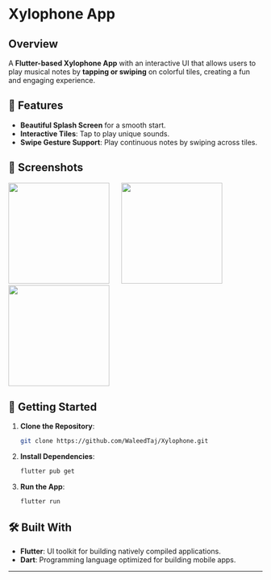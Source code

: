 # **Xylophone App**  

## **Overview**  
A **Flutter-based Xylophone App** with an interactive UI that allows users to play musical notes by **tapping or swiping** on colorful tiles, creating a fun and engaging experience.  

## **📱 Features**  

- **Beautiful Splash Screen** for a smooth start.  
- **Interactive Tiles**: Tap to play unique sounds.  
- **Swipe Gesture Support**: Play continuous notes by swiping across tiles.  

## **📸 Screenshots**  

<img src="https://github.com/WaleedTaj/Xylophone/blob/main/images/Screenshot%201.jpeg" width="200" style="margin-right: 20px;"/>  
<img src="https://github.com/WaleedTaj/Xylophone/blob/main/images/Screenshot%202.jpeg" width="200"/>  
<img src="https://github.com/WaleedTaj/Xylophone/blob/main/images/Screenshot%203.jpeg" width="200"/>  

## **🚀 Getting Started**  

1. **Clone the Repository**:  
   ```bash
   git clone https://github.com/WaleedTaj/Xylophone.git
   ```
2. **Install Dependencies**:
   ```bash
   flutter pub get
   ```
3. **Run the App**:
   ```bash
   flutter run

## 🛠️ Built With

- **Flutter**: UI toolkit for building natively compiled applications.
- **Dart**: Programming language optimized for building mobile apps.

---
